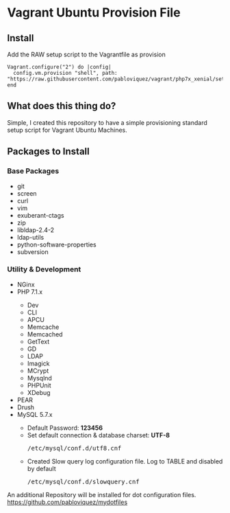 <h1>Vagrant Ubuntu Provision File</h1>

<h2>Install</h2>

Add the RAW setup script to the Vagrantfile as provision

```
Vagrant.configure("2") do |config|
  config.vm.provision "shell", path: "https://raw.githubusercontent.com/pabloviquez/vagrant/php7x_xenial/setup.sh"
end
```

<h2>What does this thing do?</h2>

Simple, I created this repository to have a simple provisioning standard setup script for Vagrant Ubuntu Machines.

<h2>Packages to Install</h2>

<h3>Base Packages</h3>
<ul>
	<li>git</li>
	<li>screen</li>
	<li>curl</li>
	<li>vim</li>
	<li>exuberant-ctags</li>
	<li>zip</li>
	<li>libldap-2.4-2</li>
	<li>ldap-utils</li>
	<li>python-software-properties</li>
	<li>subversion</li>
</ul>

<h3>Utility &amp; Development</h3>
<ul>
	<li>NGinx</li>
	<li>PHP 7.1.x</li>
	<ul>
		<li>Dev</li>
		<li>CLI</li>
		<li>APCU</li>
		<li>Memcache</li>
		<li>Memcached</li>
		<li>GetText</li>
		<li>GD</li>
		<li>LDAP</li>
		<li>Imagick</li>
		<li>MCrypt</li>
		<li>Mysqlnd</li>
		<li>PHPUnit</li>
		<li>XDebug</li>
	</ul>
	<li>PEAR</li>
	<li>Drush</li>
	<li>MySQL 5.7.x</li>
	<ul>
		<li>Default Password: <strong>123456</strong></li>
		<li>Set default connection &amp; database charset: <strong>UTF-8</strong><br><pre>/etc/mysql/conf.d/utf8.cnf</pre></li>
		<li>Created Slow query log configuration file. Log to TABLE and disabled by default<br><pre>/etc/mysql/conf.d/slowquery.cnf</pre></li>
	</ul>
</ul>

An additional Repository will be installed for dot configuration files. https://github.com/pabloviquez/mydotfiles


